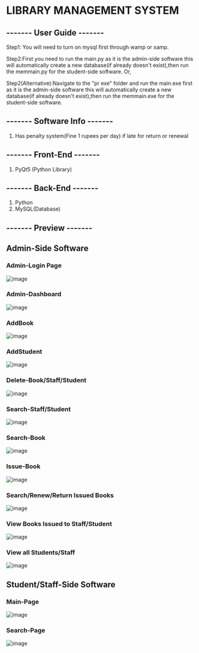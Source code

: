# LIBRARY MANAGEMENT SYSTEM

## ------- User Guide -------
Step1: You will need to turn on mysql first through wamp or xamp.

Step2:First you need to run the main.py as it is the admin-side software this will automatically create a new database(if already doesn't exist),then run the memmain.py for the student-side software.
                                                                          Or,
                                                                          
Step2(Alternative):Navigate to the "pr exe" folder and run the main.exe first as it is the admin-side software this will automatically create a new database(if already doesn't exist),then run the memmain.exe for the student-side software.
## ------- Software Info -------
1. Has penalty system(Fine 1 rupees per day) if late for return or renewal
## ------- Front-End -------
1. PyQt5 (Python Library)

## ------- Back-End -------
1. Python
2. MySQL(Database)

## ------- Preview -------
## Admin-Side Software
### Admin-Login Page
![image](https://github.com/MeghanathShetty/Library_Management_System_BCA/assets/127648939/7de57f95-1ca5-4734-abaa-3974e7d4ef74)
### Admin-Dashboard
![image](https://github.com/MeghanathShetty/Library_Management_System_BCA/assets/127648939/9dd9ccfb-8f02-4661-8a54-a468da68516e)
### AddBook
![image](https://github.com/MeghanathShetty/Library_Management_System_BCA/assets/127648939/e1eba972-2bd8-4359-b91b-7951a528c90c)
### AddStudent
![image](https://github.com/MeghanathShetty/Library_Management_System_BCA/assets/127648939/fcf87c9f-043e-47de-b335-2410f2dfec9b)
### Delete-Book/Staff/Student
![image](https://github.com/MeghanathShetty/Library_Management_System_BCA/assets/127648939/1b125a94-ab38-4f62-be71-9f95e6159434)
### Search-Staff/Student
![image](https://github.com/MeghanathShetty/Library_Management_System_BCA/assets/127648939/73cc190c-57cc-4896-a26d-046af9ec60c3)
### Search-Book
![image](https://github.com/MeghanathShetty/Library_Management_System_BCA/assets/127648939/53ad7ac4-746c-4783-9990-3d5b8a5d4088)
### Issue-Book
![image](https://github.com/MeghanathShetty/Library_Management_System_BCA/assets/127648939/49561e78-e00f-468f-aed8-82d5850a6dc5)
### Search/Renew/Return Issued Books
![image](https://github.com/MeghanathShetty/Library_Management_System_BCA/assets/127648939/2fe8b494-0f80-4b5c-a593-c21ad22ee9ee)
### View Books Issued to Staff/Student
![image](https://github.com/MeghanathShetty/Library_Management_System_BCA/assets/127648939/eadf47bf-b782-4bac-aa09-67b85081b129)
### View all Students/Staff
![image](https://github.com/MeghanathShetty/Library_Management_System_BCA/assets/127648939/e8dd95b7-d7ac-4e9b-be92-25e932a3bf97)


## Student/Staff-Side Software
### Main-Page
![image](https://github.com/MeghanathShetty/Library_Management_System_BCA/assets/127648939/43d23860-a892-4ea6-b068-e412485c7d39)
### Search-Page
![image](https://github.com/MeghanathShetty/Library_Management_System_BCA/assets/127648939/ea0192cc-4836-4dd2-9915-730d61b0dafc)






